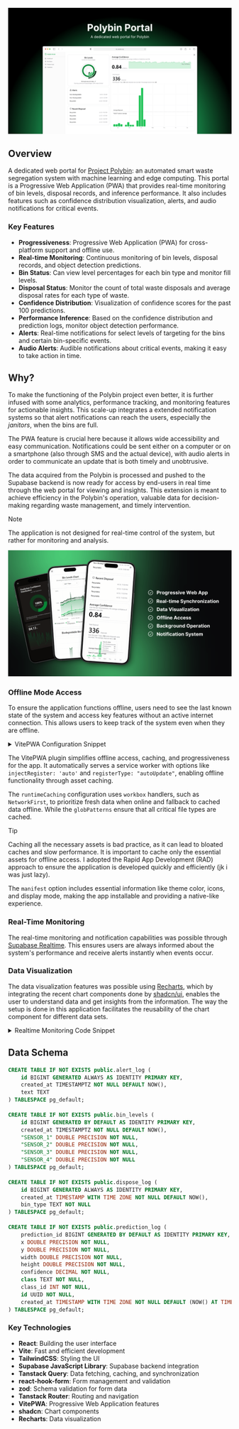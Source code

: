 <div align="center">
  <p><img src="./resources/intro.png"/></p>
</div>

## Overview

A dedicated web portal for [Project Polybin](https://github.com/aidrecabrera/polybin): an automated smart waste segregation system with machine learning and edge computing. This portal is a Progressive Web Application (PWA) that provides real-time monitoring of bin levels, disposal records, and inference performance. It also includes features such as confidence distribution visualization, alerts, and audio notifications for critical events.

### Key Features

- **Progressiveness**: Progressive Web Application (PWA) for cross-platform support and offline use.
- **Real-time Monitoring**: Continuous monitoring of bin levels, disposal records, and object detection predictions.
- **Bin Status**: Can view level percentages for each bin type and monitor fill levels.
- **Disposal Status**: Monitor the count of total waste disposals and average disposal rates for each type of waste.
- **Confidence Distribution**: Visualization of confidence scores for the past 100 predictions.
- **Performance Inference**: Based on the confidence distribution and prediction logs, monitor object detection performance.
- **Alerts**: Real-time notifications for select levels of targeting for the bins and certain bin-specific events.
- **Audio Alerts**: Audible notifications about critical events, making it easy to take action in time.

## Why?

To make the functioning of the Polybin project even better, it is further infused with some analytics, performance tracking, and monitoring features for actionable insights. This scale-up integrates a extended notification systems so that alert notifications can reach the users, especially the _janitors_, when the bins are full.

The PWA feature is crucial here because it allows wide accessibility and easy communication. Notifications could be sent either on a computer or on a smartphone (also through SMS and the actual device), with audio alerts in order to communicate an update that is both timely and unobtrusive.

The data acquired from the Polybin is processed and pushed to the Supabase backend is now ready for access by end-users in real time through the web portal for viewing and insights. This extension is meant to achieve efficiency in the Polybin's operation, valuable data for decision-making regarding waste management, and timely intervention.

> [!NOTE]
> The application is not designed for real-time control of the system, but rather for monitoring and analysis.

<div align="center">
  <p><img src="./resources/pwa.png"/></p>
</div>

### Offline Mode Access

To ensure the application functions offline, users need to see the last known state of the system and access key features without an active internet connection. This allows users to keep track of the system even when they are offline.

<details>
 <summary>VitePWA Configuration Snippet</summary>
 
```javascript
export default defineConfig({
  plugins: [
    viteReact(),
    VitePWA({
      injectRegister: "auto", // Inject a register script for the service worker
      registerType: "autoUpdate", // Automatically update service worker
      manifest: {
        // PWA manifest can be found in the repo.
      },
      workbox: {
        // Workbox configuration can be found in the repo.
      },
    }),
  ],
});
```
</details>

The VitePWA plugin simplifies offline access, caching, and progressiveness for the app. It automatically serves a service worker with options like `injectRegister: 'auto'` and `registerType: "autoUpdate"`, enabling offline functionality through asset caching.

The `runtimeCaching` configuration uses `workbox` handlers, such as `NetworkFirst`, to prioritize fresh data when online and fallback to cached data offline. While the `globPatterns` ensure that all critical file types are cached.

> [!TIP]
> Caching all the necessary assets is bad practice, as it can lead to bloated caches and slow performance. It is important to cache only the essential assets for offline access. I adopted the Rapid App Development (RAD) approach to ensure the application is developed quickly and efficiently (jk i was just lazy).

The `manifest` option includes essential information like theme color, icons, and display mode, making the app installable and providing a native-like experience.

### Real-Time Monitoring

The real-time monitoring and notification capabilities was possible through [Supabase Realtime](https://github.com/supabase/realtime). This ensures users are always informed about the system's performance and receive alerts instantly when events occur.

### Data Visualization

The data visualization features was possible using [Recharts](https://recharts.org/), which by integrating the recent chart components done by [shadcn/ui](https://ui.shadcn.com/docs/components/chart), enables the user to understand data and get insights from the information. The way the setup is done in this application facilitates the reusability of the chart component for different data sets.

<details>
  <summary>Realtime Monitoring Code Snippet</summary>

```javascript
useEffect(() => {
  const setupNotifications = async () => {
    try {
      await requestNotificationPermission();
    } catch (error) {
      console.error("Notification permission error:", error);
    }
  };

  setupNotifications();

  if (session?.session) {
    channelRef.current = supabase
      .channel("alert_log")
      .on(
        "postgres_changes",
        { event: "*", schema: "public", table: "alert_log" },
        async (payload) => {
          const binType = binTypeMap[payload.new.bin_type] || "Unknown";
          const createdAt = new Date(payload.new.created_at).toLocaleString();
          toast.error(`Alert: The ${binType} bin is full as of ${createdAt}`, {
            cancel: {
              label: "View Bin Status",
              onClick: () => navigate({ to: "/bin" }),
            },
          });

          audioQueue.push(audioMap[payload.new.bin_type]);
          processAudioQueue();

          try {
            await sendNotification(`Alert: The ${binType} bin is full`, {
              body: `As of ${createdAt}`,
              icon: "icon-192x192.png",
            });
          } catch (error) {
            console.error("Notification error:", error);
          }
          queryClient.invalidateQueries({ queryKey: ["recentAlerts"] });
        }
      )
      .subscribe();
  }

  return () => {
    channelRef.current?.unsubscribe();
    channelRef.current = null;
    audioQueue = [];
  };
}, [queryClient, navigate, session]);
```

</details>

## Data Schema

```sql
CREATE TABLE IF NOT EXISTS public.alert_log (
    id BIGINT GENERATED ALWAYS AS IDENTITY PRIMARY KEY,
    created_at TIMESTAMPTZ NOT NULL DEFAULT NOW(),
    text TEXT
) TABLESPACE pg_default;

CREATE TABLE IF NOT EXISTS public.bin_levels (
    id BIGINT GENERATED BY DEFAULT AS IDENTITY PRIMARY KEY,
    created_at TIMESTAMPTZ NOT NULL DEFAULT NOW(),
    "SENSOR_1" DOUBLE PRECISION NOT NULL,
    "SENSOR_2" DOUBLE PRECISION NOT NULL,
    "SENSOR_3" DOUBLE PRECISION NOT NULL,
    "SENSOR_4" DOUBLE PRECISION NOT NULL
) TABLESPACE pg_default;

CREATE TABLE IF NOT EXISTS public.dispose_log (
    id BIGINT GENERATED ALWAYS AS IDENTITY PRIMARY KEY,
    created_at TIMESTAMP WITH TIME ZONE NOT NULL DEFAULT NOW(),
    bin_type TEXT NOT NULL
) TABLESPACE pg_default;

CREATE TABLE IF NOT EXISTS public.prediction_log (
    prediction_id BIGINT GENERATED BY DEFAULT AS IDENTITY PRIMARY KEY,
    x DOUBLE PRECISION NOT NULL,
    y DOUBLE PRECISION NOT NULL,
    width DOUBLE PRECISION NOT NULL,
    height DOUBLE PRECISION NOT NULL,
    confidence DECIMAL NOT NULL,
    class TEXT NOT NULL,
    class_id INT NOT NULL,
    id UUID NOT NULL,
    created_at TIMESTAMP WITH TIME ZONE NOT NULL DEFAULT (NOW() AT TIME ZONE 'utc')
) TABLESPACE pg_default;
```

### Key Technologies

- **React**: Building the user interface
- **Vite**: Fast and efficient development
- **TailwindCSS**: Styling the UI
- **Supabase JavaScript Library**: Supabase backend integration
- **Tanstack Query**: Data fetching, caching, and synchronization
- **react-hook-form**: Form management and validation
- **zod**: Schema validation for form data
- **Tanstack Router**: Routing and navigation
- **VitePWA**: Progressive Web Application features
- **shadcn**: Chart components
- **Recharts**: Data visualization
